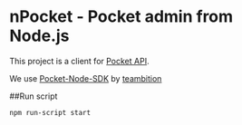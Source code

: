 # nPocket - Pocket admin from Node.js

This project is a client for [Pocket API](http://getpocket.com/developer/docs/overview).

We use [Pocket-Node-SDK](https://github.com/teambition/Pocket-Node-SDK) by [teambition](http://dev.teambition.com)

##Run script

    npm run-script start
